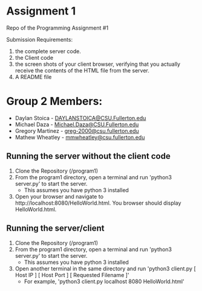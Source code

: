 
# Assignment 1

Repo of the Programming Assignment #1

Submission Requirements:
1. the complete server code.
2. the Client code
3. the screen shots of your client browser, verifying that you actually receive the contents of
the HTML file from the server.
4. A README file


# Group 2 Members:
+ Daylan Stoica - DAYLANSTOICA@CSU.Fullerton.edu
+ Michael Daza - Michael.Daza@CSU.Fullerton.edu
+ Gregory Martinez - greg-2000@csu.fullerton.edu
+ Mathew Wheatley - mmwheatley@csu.fullerton.edu

## Running the server without the client code
1. Clone the Repository (/program1)
2. From the program1 directory, open a terminal and run 'python3 server.py' to start the server.
    - This assumes you have python 3 installed
3. Open your browser and navigate to http://localhost:8080/HelloWorld.html. You browser should display HelloWorld.html.

## Running the server/client
1. Clone the Repository (/program1)
2. From the program1 directory, open a terminal and run 'python3 server.py' to start the server.
    - This assumes you have python 3 installed
3. Open another terminal in the same directory and run 'python3 client.py [ Host IP ] [ Host Port ] [ Requested Filename ]'
    - For example, 'python3 client.py localhost 8080 HelloWorld.html'
